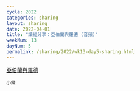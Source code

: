 ```yaml
---
cycle: 2022
categories: sharing
layout: sharing
date: 2022-04-01
title: "讀經分享：亞伯蘭與羅德 (音頻)"
weekNum: 13
dayNum: 5
permalink: /sharing/2022/wk13-day5-sharing.html
---
```


[亞伯蘭與羅德](https://eccseattle.github.io/media/sharing/2022/wk013/2022-04-01-bin.m4a)

`小錢`
